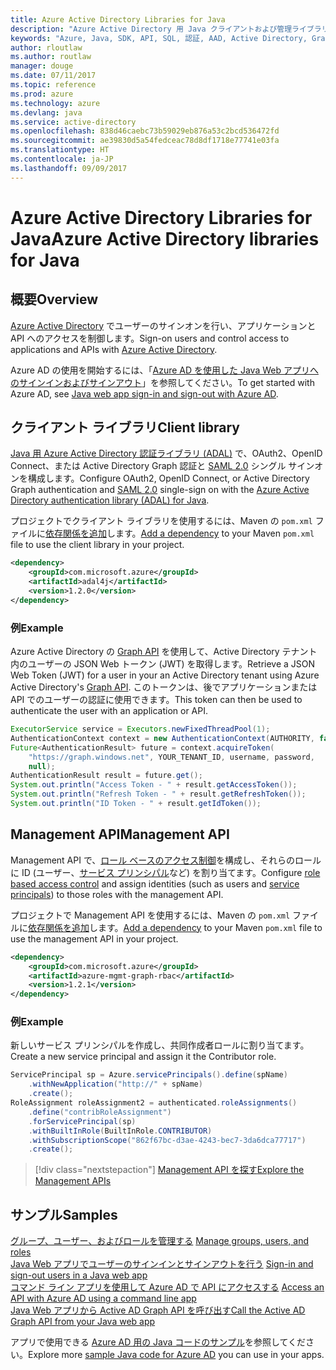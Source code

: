 ```yaml
---
title: Azure Active Directory Libraries for Java
description: "Azure Active Directory 用 Java クライアントおよび管理ライブラリのリファレンス ドキュメント"
keywords: "Azure, Java, SDK, API, SQL, 認証, AAD, Active Directory, Graph, OAuth 2.0"
author: rloutlaw
ms.author: routlaw
manager: douge
ms.date: 07/11/2017
ms.topic: reference
ms.prod: azure
ms.technology: azure
ms.devlang: java
ms.service: active-directory
ms.openlocfilehash: 838d46caebc73b59029eb876a53c2bcd536472fd
ms.sourcegitcommit: ae39830d5a54fedceac78d8df1718e77741e03fa
ms.translationtype: HT
ms.contentlocale: ja-JP
ms.lasthandoff: 09/09/2017
---
```

# <a name="azure-active-directory-libraries-for-java"></a><span data-ttu-id="ea5c7-104">Azure Active Directory Libraries for Java</span><span class="sxs-lookup"><span data-stu-id="ea5c7-104">Azure Active Directory libraries for Java</span></span>

## <a name="overview"></a><span data-ttu-id="ea5c7-105">概要</span><span class="sxs-lookup"><span data-stu-id="ea5c7-105">Overview</span></span>

<span data-ttu-id="ea5c7-106">[Azure Active Directory](/azure/active-directory/active-directory-whatis) でユーザーのサインオンを行い、アプリケーションと API へのアクセスを制御します。</span><span class="sxs-lookup"><span data-stu-id="ea5c7-106">Sign-on users and control access to applications and APIs with [Azure Active Directory](/azure/active-directory/active-directory-whatis).</span></span>

<span data-ttu-id="ea5c7-107">Azure AD の使用を開始するには、「[Azure AD を使用した Java Web アプリへのサインインおよびサインアウト](/azure/active-directory/develop/active-directory-devquickstarts-webapp-java)」を参照してください。</span><span class="sxs-lookup"><span data-stu-id="ea5c7-107">To get started with Azure AD, see [Java web app sign-in and sign-out with Azure AD](/azure/active-directory/develop/active-directory-devquickstarts-webapp-java).</span></span>

## <a name="client-library"></a><span data-ttu-id="ea5c7-108">クライアント ライブラリ</span><span class="sxs-lookup"><span data-stu-id="ea5c7-108">Client library</span></span>

<span data-ttu-id="ea5c7-109">[Java 用 Azure Active Directory 認証ライブラリ (ADAL)](https://github.com/AzureAD/azure-activedirectory-library-for-java) で、OAuth2、OpenID Connect、または Active Directory Graph 認証と [SAML 2.0](https://docs.microsoft.com/azure/active-directory/develop/active-directory-saml-protocol-reference) シングル サインオンを構成します。</span><span class="sxs-lookup"><span data-stu-id="ea5c7-109">Configure OAuth2, OpenID Connect, or Active Directory Graph authentication and [SAML 2.0](https://docs.microsoft.com/azure/active-directory/develop/active-directory-saml-protocol-reference) single-sign on with the [Azure Active Directory authentication library (ADAL) for Java](https://github.com/AzureAD/azure-activedirectory-library-for-java).</span></span>

<span data-ttu-id="ea5c7-110">プロジェクトでクライアント ライブラリを使用するには、Maven の `pom.xml` ファイルに[依存関係を追加](https://maven.apache.org/guides/getting-started/index.html#How_do_I_use_external_dependencies)します。</span><span class="sxs-lookup"><span data-stu-id="ea5c7-110">[Add a dependency](https://maven.apache.org/guides/getting-started/index.html#How_do_I_use_external_dependencies) to your Maven `pom.xml` file to use the client library in your project.</span></span>

```XML
<dependency>
    <groupId>com.microsoft.azure</groupId>
    <artifactId>adal4j</artifactId>
    <version>1.2.0</version>
</dependency>
```   

### <a name="example"></a><span data-ttu-id="ea5c7-111">例</span><span class="sxs-lookup"><span data-stu-id="ea5c7-111">Example</span></span>

<span data-ttu-id="ea5c7-112">Azure Active Directory の [Graph API](https://docs.microsoft.com/azure/active-directory/develop/active-directory-graph-api) を使用して、Active Directory テナント内のユーザーの JSON Web トークン (JWT) を取得します。</span><span class="sxs-lookup"><span data-stu-id="ea5c7-112">Retrieve a JSON Web Token (JWT) for a user in your an Active Directory tenant using Azure Active Directory's [Graph API](https://docs.microsoft.com/azure/active-directory/develop/active-directory-graph-api).</span></span> <span data-ttu-id="ea5c7-113">このトークンは、後でアプリケーションまたは API でのユーザーの認証に使用できます。</span><span class="sxs-lookup"><span data-stu-id="ea5c7-113">This token can then be used to authenticate the user with an application or API.</span></span>

```java
ExecutorService service = Executors.newFixedThreadPool(1);
AuthenticationContext context = new AuthenticationContext(AUTHORITY, false, service);
Future<AuthenticationResult> future = context.acquireToken(
    "https://graph.windows.net", YOUR_TENANT_ID, username, password,
    null);
AuthenticationResult result = future.get();
System.out.println("Access Token - " + result.getAccessToken());
System.out.println("Refresh Token - " + result.getRefreshToken());
System.out.println("ID Token - " + result.getIdToken());
```

## <a name="management-api"></a><span data-ttu-id="ea5c7-114">Management API</span><span class="sxs-lookup"><span data-stu-id="ea5c7-114">Management API</span></span>

<span data-ttu-id="ea5c7-115">Management API で、[ロール ベースのアクセス制御](/azure/active-directory/role-based-access-control-what-is)を構成し、それらのロールに ID (ユーザー、[サービス プリンシパル](https://docs.microsoft.com/en-us/azure/active-directory/develop/active-directory-application-objects)など) を割り当てます。</span><span class="sxs-lookup"><span data-stu-id="ea5c7-115">Configure [role based access control](/azure/active-directory/role-based-access-control-what-is) and assign identities (such as users and [service principals](https://docs.microsoft.com/en-us/azure/active-directory/develop/active-directory-application-objects)) to those roles with the management API.</span></span> 

<span data-ttu-id="ea5c7-116">プロジェクトで Management API を使用するには、Maven の `pom.xml` ファイルに[依存関係を追加](https://maven.apache.org/guides/getting-started/index.html#How_do_I_use_external_dependencies)します。</span><span class="sxs-lookup"><span data-stu-id="ea5c7-116">[Add a dependency](https://maven.apache.org/guides/getting-started/index.html#How_do_I_use_external_dependencies) to your Maven `pom.xml` file to use the management API in your project.</span></span>

```XML
<dependency>
    <groupId>com.microsoft.azure</groupId>
    <artifactId>azure-mgmt-graph-rbac</artifactId>
    <version>1.2.1</version>
</dependency>
```

### <a name="example"></a><span data-ttu-id="ea5c7-117">例</span><span class="sxs-lookup"><span data-stu-id="ea5c7-117">Example</span></span> 

<span data-ttu-id="ea5c7-118">新しいサービス プリンシパルを作成し、共同作成者ロールに割り当てます。</span><span class="sxs-lookup"><span data-stu-id="ea5c7-118">Create a new service principal and assign it the Contributor role.</span></span>

```java
ServicePrincipal sp = Azure.servicePrincipals().define(spName)
    .withNewApplication("http://" + spName)
    .create();
RoleAssignment roleAssignment2 = authenticated.roleAssignments()
    .define("contribRoleAssignment")
    .forServicePrincipal(sp)
    .withBuiltInRole(BuiltInRole.CONTRIBUTOR)
    .withSubscriptionScope("862f67bc-d3ae-4243-bec7-3da6dca77717")
    .create();
```

> [!div class="nextstepaction"]
> [<span data-ttu-id="ea5c7-119">Management API を探す</span><span class="sxs-lookup"><span data-stu-id="ea5c7-119">Explore the Management APIs</span></span>](/java/api/overview/azure/activedirectory/managementapi)


## <a name="samples"></a><span data-ttu-id="ea5c7-120">サンプル</span><span class="sxs-lookup"><span data-stu-id="ea5c7-120">Samples</span></span>

<span data-ttu-id="ea5c7-121">[グループ、ユーザー、およびロールを管理する](https://github.com/Azure-Samples/aad-java-browse-graph-and-manage-roles)  </span><span class="sxs-lookup"><span data-stu-id="ea5c7-121">[Manage groups, users, and roles](https://github.com/Azure-Samples/aad-java-browse-graph-and-manage-roles)  </span></span>  
<span data-ttu-id="ea5c7-122">[Java Web アプリでユーザーのサインインとサインアウトを行う](https://github.com/Azure-Samples/active-directory-java-webapp-openidconnect)  </span><span class="sxs-lookup"><span data-stu-id="ea5c7-122">[Sign-in and sign-out users in a Java web app](https://github.com/Azure-Samples/active-directory-java-webapp-openidconnect)  </span></span>  
<span data-ttu-id="ea5c7-123">[コマンド ライン アプリを使用して Azure AD で API にアクセスする](https://github.com/Azure-Samples/active-directory-java-native-headless) </span><span class="sxs-lookup"><span data-stu-id="ea5c7-123">[Access an API with Azure AD using a command line app](https://github.com/Azure-Samples/active-directory-java-native-headless) </span></span>  
[<span data-ttu-id="ea5c7-124">Java Web アプリから Active AD Graph API を呼び出す</span><span class="sxs-lookup"><span data-stu-id="ea5c7-124">Call the Active AD Graph API from your Java web app</span></span>](https://github.com/Azure-Samples/active-directory-java-graphapi-web/)  

<span data-ttu-id="ea5c7-125">アプリで使用できる [Azure AD 用の Java コードのサンプル](https://azure.microsoft.com/en-us/resources/samples/?term=active+directory&platform=java)を参照してください。</span><span class="sxs-lookup"><span data-stu-id="ea5c7-125">Explore more [sample Java code for Azure AD](https://azure.microsoft.com/en-us/resources/samples/?term=active+directory&platform=java) you can use in your apps.</span></span>